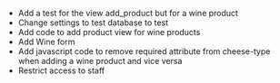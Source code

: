 - Add a test for the view add_product but for a wine product
- Change settings to test database to test
- Add code to add product view for wine products
- Add Wine form
- Add javascript code to remove required attribute from cheese-type when adding a wine product and vice versa
- Restrict access to staff